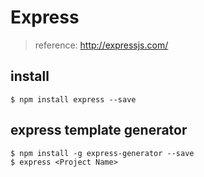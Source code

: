 # Express
> reference: http://expressjs.com/

## install
```
$ npm install express --save
```

## express template generator
```
$ npm install -g express-generator --save
$ express <Project Name>
```

